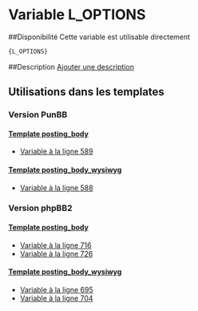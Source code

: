 # Variable L_OPTIONS

##Disponibilité
Cette variable est utilisable directement

```html
{L_OPTIONS}
```

##Description
[Ajouter une description](https://fa-tvars.appspot.com/var/L_OPTIONS)

## Utilisations dans les templates

### Version PunBB

#### [Template posting_body](punbb/posting_body.md#readme)
* [Variable &agrave; la ligne 589](../punbb/posting_body.tpl#L589)

#### [Template posting_body_wysiwyg](punbb/posting_body_wysiwyg.md#readme)
* [Variable &agrave; la ligne 588](../punbb/posting_body_wysiwyg.tpl#L588)

### Version phpBB2

#### [Template posting_body](subsilver/posting_body.md#readme)
* [Variable &agrave; la ligne 716](../subsilver/posting_body.tpl#L716)
* [Variable &agrave; la ligne 726](../subsilver/posting_body.tpl#L726)

#### [Template posting_body_wysiwyg](subsilver/posting_body_wysiwyg.md#readme)
* [Variable &agrave; la ligne 695](../subsilver/posting_body_wysiwyg.tpl#L695)
* [Variable &agrave; la ligne 704](../subsilver/posting_body_wysiwyg.tpl#L704)